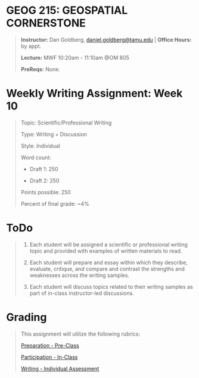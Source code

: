 # GEOG 215: GEOSPATIAL CORNERSTONE
>
>**Instructor:** Dan Goldberg, daniel.goldberg@tamu.edu | **Office Hours:** by appt.
>
>**Lecture:** MWF 10:20am - 11:10am @OM 805
>
>**PreReqs:** None.
> 

# Weekly Writing Assignment: Week 10
>Topic: Scientific/Professional Writing
>
>Type: Writing + Discussion
>
>Style: Individual
>
>Word count:
>
> - Draft 1: 250
>
> - Draft 2: 250
>
>Points possible: 250
>
>Percent of final grade: ~4%
>


# ToDo
>
>1. Each student will be assigned a scientific or professional writing topic and provided with examples of written materials to read.
>
>2. Each student will prepare and essay within which they describe, evaluate, critique, and compare and contrast the strengths and weaknesses across the writing samples.
>
>3. Each student will discuss topics related to their writing samples as part of in-class instructor-led discussions.

# Grading
>
> This assignment will utilize the following rubrics:
>
>[Preparation - Pre-Class](../rubrics/preparation.md)
>
>[Participation - In-Class](../rubrics/participation.md)
>
>[Writing - Individual Assessment](../rubrics/individualwriting.md)
>
